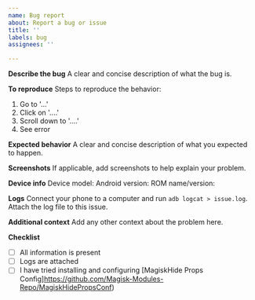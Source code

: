 ```yaml
---
name: Bug report
about: Report a bug or issue
title: ''
labels: bug
assignees: ''

---
```


<!--
Please fill out this entire template, including logs and device info.
MISSING INFORMATION MAY RESULT IN YOUR ISSUE BEING CLOSED.
-->

**Describe the bug**
A clear and concise description of what the bug is.

**To reproduce**
Steps to reproduce the behavior:
1. Go to '...'
2. Click on '....'
3. Scroll down to '....'
4. See error

**Expected behavior**
A clear and concise description of what you expected to happen.

**Screenshots**
If applicable, add screenshots to help explain your problem.

**Device info**
Device model:
Android version:
ROM name/version:

**Logs**
Connect your phone to a computer and run `adb logcat > issue.log`. Attach the log file to this issue.

**Additional context**
Add any other context about the problem here.

**Checklist**
- [ ] All information is present
- [ ] Logs are attached
- [ ] I have tried installing and configuring [MagiskHide Props Config]https://github.com/Magisk-Modules-Repo/MagiskHidePropsConf)
